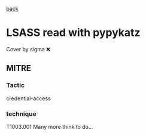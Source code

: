 [back](../index.md)
# LSASS read with pypykatz
Cover by sigma :x: 
## MITRE
### Tactic
credential-access
### technique
T1003.001
Many more think to do...